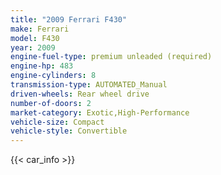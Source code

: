```yaml
---
title: "2009 Ferrari F430"
make: Ferrari
model: F430
year: 2009
engine-fuel-type: premium unleaded (required)
engine-hp: 483
engine-cylinders: 8
transmission-type: AUTOMATED_Manual
driven-wheels: Rear wheel drive
number-of-doors: 2
market-category: Exotic,High-Performance
vehicle-size: Compact
vehicle-style: Convertible
---
```


{{< car_info >}}

